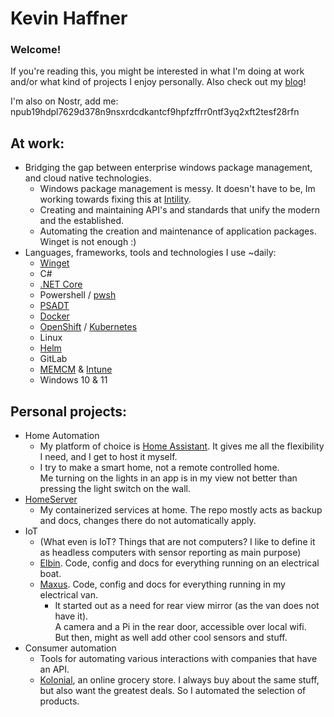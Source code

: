 # Kevin Haffner

### Welcome!

If you're reading this, you might be interested in what I'm doing at work and/or what kind of projects I enjoy personally. Also check out my [blog](https://kevinhaffner.blogspot.com/)!

I'm also on Nostr, add me: npub19hdpl7629d378n9nsxrdcdkantcf9hpfzffrr0ntf3yq2xft2tesf28rfn

## At work:
- Bridging the gap between enterprise windows package management, and cloud native technologies.
  - Windows package management is messy. It doesn't have to be, Im working towards fixing this at [Intility](https://intility.no/en/).
  - Creating and maintaining API's and standards that unify the modern and the established.
  - Automating the creation and maintenance of application packages. Winget is not enough :)
- Languages, frameworks, tools and technologies I use ~daily:
  - [Winget](https://docs.microsoft.com/en-us/windows/package-manager/winget/)
  - C#
  - [.NET Core](https://github.com/dotnet/core)
  - Powershell / [pwsh](https://github.com/PowerShell/PowerShell)
  - [PSADT](https://github.com/PSAppDeployToolkit/PSAppDeployToolkit)
  - [Docker](https://www.docker.com/)
  - [OpenShift](https://www.openshift.com/) / [Kubernetes](https://kubernetes.io/)
  - Linux
  - [Helm](https://github.com/helm/helm)
  - GitLab
  - [MEMCM](https://docs.microsoft.com/en-us/mem/configmgr/) & [Intune](https://www.microsoft.com/en-us/microsoft-365/enterprise-mobility-security/microsoft-intune)
  - Windows 10 & 11

## Personal projects:
- Home Automation
  - My platform of choice is [Home Assistant](https://www.home-assistant.io/). It gives me all the flexibility I need, and I get to host it myself.
  - I try to make a smart home, not a remote controlled home.  
    Me turning on the lights in an app is in my view not better than pressing the light switch on the wall.
- [HomeServer](https://github.com/khaffner/homeserver)
  - My containerized services at home. The repo mostly acts as backup and docs, changes there do not automatically apply.
- IoT
  - (What even is IoT? Things that are not computers? I like to define it as headless computers with sensor reporting as main purpose)
  - [Elbin](https://github.com/khaffner/elbin). Code, config and docs for everything running on an electrical boat.
  - [Maxus](https://github.com/khaffner/Maxus). Code, config and docs for everything running in my electrical van.
    - It started out as a need for rear view mirror (as the van does not have it).  
      A camera and a Pi in the rear door, accessible over local wifi.  
      But then, might as well add other cool sensors and stuff.
- Consumer automation
  - Tools for automating various interactions with companies that have an API.
  - [Kolonial](https://github.com/khaffner/kolonial), an online grocery store. I always buy about the same stuff, but also want the greatest deals. So I automated the selection of products.
